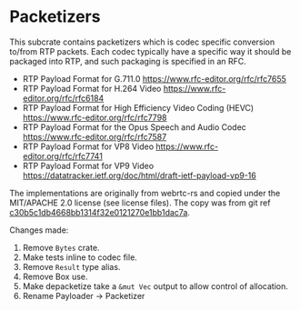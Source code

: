 # Packetizers

This subcrate contains packetizers which is codec specific conversion to/from RTP packets. Each codec
typically have a specific way it should be packaged into RTP, and such packaging is specified in an RFC.

* RTP Payload Format for G.711.0 https://www.rfc-editor.org/rfc/rfc7655
* RTP Payload Format for H.264 Video https://www.rfc-editor.org/rfc/rfc6184
* RTP Payload Format for High Efficiency Video Coding (HEVC) https://www.rfc-editor.org/rfc/rfc7798
* RTP Payload Format for the Opus Speech and Audio Codec https://www.rfc-editor.org/rfc/rfc7587
* RTP Payload Format for VP8 Video https://www.rfc-editor.org/rfc/rfc7741
* RTP Payload Format for VP9 Video https://datatracker.ietf.org/doc/html/draft-ietf-payload-vp9-16

The implementations are originally from webrtc-rs and copied under the MIT/APACHE 2.0 license (see license
files). The copy was from git ref [c30b5c1db4668bb1314f32e0121270e1bb1dac7a](https://github.com/webrtc-rs/webrtc/tree/c30b5c1db4668bb1314f32e0121270e1bb1dac7a/rtp/src/codecs).

Changes made:

1. Remove `Bytes` crate.
2. Make tests inline to codec file.
3. Remove `Result` type alias.
4. Remove Box<dyn Trait> use.
5. Make depacketize take a `&mut Vec` output to allow control of allocation.
6. Rename Payloader -> Packetizer

